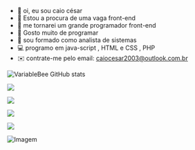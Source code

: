 - 👋 oi, eu sou caio césar
- 👀 Estou a procura de uma vaga front-end
- 🌱 me tornarei um grande programador front-end
- 💞️ Gosto muito de programar
- 📖 sou formado como analista de sistemas
- 💻 programo em java-script , HTML e CSS , PHP
- ✉️ contrate-me pelo email: caiocesar2003@outlook.com.br


<!-- GithubStats -->
![VariableBee GitHub stats](https://github-readme-stats.vercel.app/api?username=caio345&show_icons=true&theme=gotham)


![](http://github-profile-summary-cards.vercel.app/api/cards/profile-details?username=caio345&theme=default)


![](http://github-profile-summary-cards.vercel.app/api/cards/repos-per-language?username=caio345&theme=default)


![](http://github-profile-summary-cards.vercel.app/api/cards/stats?username=caio345&theme=default)


![](http://github-profile-summary-cards.vercel.app/api/cards/productive-time?username=caio345&theme=default&utcOffset=8)
 
<!-- GIF -->
<p align="left">
  <img align="center" src="https://github.com/caio345/caio345/assets/77739311/4e9f41af-6b57-49a7-b15a-74322e96b4d7" alt="Imagem">
</p>

 


 
  




 
  

  

